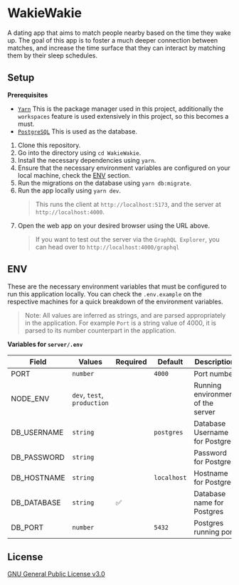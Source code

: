 # WakieWakie

A dating app that aims to match people nearby based on the time they wake up. The goal of this app is to foster a much deeper connection between matches, and increase the time surface that they can interact by matching them by their sleep schedules.

## Setup

**Prerequisites**

- [`Yarn`](https://yarnpkg.com/) This is the package manager used in this project, additionally the `workspaces` feature is used extensively in this project, so this becomes a must.
- [`PostgreSQL`](https://www.postgresql.org/download/) This is used as the database.

1. Clone this repository.
2. Go into the directory using `cd WakieWakie`.
3. Install the necessary dependencies using `yarn`.
4. Ensure that the necessary environment variables are configured on your local machine, check the [ENV](#env) section.
5. Run the migrations on the database using `yarn db:migrate`.
6. Run the app locally using `yarn dev`.
   > This runs the client at `http://localhost:5173`, and the server at `http://localhost:4000`.
7. Open the web app on your desired browser using the URL above.
   > If you want to test out the server via the `GraphQL Explorer`, you can head over to `http://localhost:4000/graphql`

## ENV

These are the necessary environment variables that must be configured to run this application locally. You can check the `.env.example` on the respective machines for a quick breakdown of the environment variables.

> Note: All values are inferred as strings, and are parsed appropriately in the application. For example `Port` is a string value of 4000, it is parsed to its number counterpart in the application.

**Variables for `server/.env`**

| Field       | Values                      | Required | Default     | Description                       |
| ----------- | --------------------------- | -------- | ----------- | --------------------------------- |
| PORT        | `number`                    |          | `4000`      | Port number                       |
| NODE_ENV    | `dev`, `test`, `production` |          |             | Running environment of the server |
| DB_USERNAME | `string`                    |          | `postgres`  | Database Username for Postgres    |
| DB_PASSWORD | `string`                    |          | ` `         | Password for Postgres             |
| DB_HOSTNAME | `string`                    |          | `localhost` | Hostname for Postgres             |
| DB_DATABASE | `string`                    | ✅       |             | Database name for Postgres        |
| DB_PORT     | `number`                    |          | `5432`      | Postgres running port             |

## License

[GNU General Public License v3.0](https://github.com/LaplaceXD/WakieWakie/blob/master/LICENSE)
